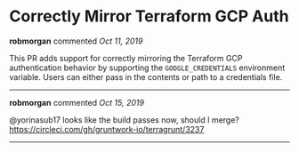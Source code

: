 # Correctly Mirror Terraform GCP Auth

**robmorgan** commented *Oct 11, 2019*

This PR adds support for correctly mirroring the Terraform GCP authentication behavior by supporting the `GOOGLE_CREDENTIALS` environment variable. Users can either pass in the contents or path to a credentials file.
<br />
***


**robmorgan** commented *Oct 15, 2019*

@yorinasub17 looks like the build passes now, should I merge? https://circleci.com/gh/gruntwork-io/terragrunt/3237
***


